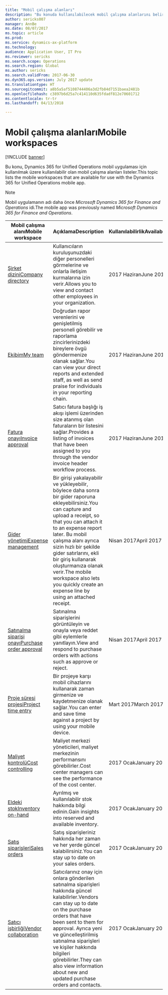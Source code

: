 ```yaml
---
title: "Mobil çalışma alanları"
description: "Bu konuda kullanılabilecek mobil çalışma alanlarını belirtilmektedir."
author: sericks007
manager: AnnBe
ms.date: 08/07/2017
ms.topic: article
ms.prod: 
ms.service: dynamics-ax-platform
ms.technology: 
audience: Application User, IT Pro
ms.reviewer: sericks
ms.search.scope: Operations
ms.search.region: Global
ms.author: sericks
ms.search.validFrom: 2017-06-30
ms.dyn365.ops.version: July 2017 update
ms.translationtype: HT
ms.sourcegitcommit: a8b5a5af5108744406a3d2fb84d7151baea2481b
ms.openlocfilehash: c3897b6d25a7c414110d635fdadf812e70601712
ms.contentlocale: tr-tr
ms.lasthandoff: 04/13/2018

---
```


# <a name="mobile-workspaces"></a><span data-ttu-id="93732-103">Mobil çalışma alanları</span><span class="sxs-lookup"><span data-stu-id="93732-103">Mobile workspaces</span></span>

[!INCLUDE [banner](../includes/banner.md)]

<span data-ttu-id="93732-104">Bu konu, Dynamics 365 for Unified Operations mobil uygulaması için kullanılmak üzere kullanılabilir olan mobil çalışma alanları listeler.</span><span class="sxs-lookup"><span data-stu-id="93732-104">This topic lists the mobile workspaces that are available for use with the Dynamics 365 for Unified Operations mobile app.</span></span>

> [!NOTE]
> <span data-ttu-id="93732-105">Mobil uygulamanın adı daha önce *Microsoft Dynamics 365 for Finance and Operations* idi.</span><span class="sxs-lookup"><span data-stu-id="93732-105">The mobile app was previously named *Microsoft Dynamics 365 for Finance and Operations*.</span></span>

| <span data-ttu-id="93732-106">Mobil çalışma alanı</span><span class="sxs-lookup"><span data-stu-id="93732-106">Mobile workspace</span></span>     | <span data-ttu-id="93732-107">Açıklama</span><span class="sxs-lookup"><span data-stu-id="93732-107">Description</span></span>   | <span data-ttu-id="93732-108">Kullanılabilirlik</span><span class="sxs-lookup"><span data-stu-id="93732-108">Availability</span></span>   |
|----------------------|---------------|--------------|
|[<span data-ttu-id="93732-109">Şirket dizini</span><span class="sxs-lookup"><span data-stu-id="93732-109">Company directory</span></span>](company-directory-mobile-workspace.md)| <span data-ttu-id="93732-110">Kullanıcıların kuruluşunuzdaki diğer personelleri görmelerine ve onlarla iletişim kurmalarına izin verir.</span><span class="sxs-lookup"><span data-stu-id="93732-110">Allows you to view and contact other employees in your organization.</span></span>| <span data-ttu-id="93732-111">2017 Haziran</span><span class="sxs-lookup"><span data-stu-id="93732-111">June 2017</span></span> |    
|[<span data-ttu-id="93732-112">Ekibim</span><span class="sxs-lookup"><span data-stu-id="93732-112">My team</span></span>](manager-self-service-mobile-workspace.md)| <span data-ttu-id="93732-113">Doğrudan rapor verenlerini ve genişletilmiş personeli görebilir ve raporlama zincirlerinizdeki bireylere övgü göndermenize olanak sağlar.</span><span class="sxs-lookup"><span data-stu-id="93732-113">You can view your direct reports and extended staff, as well as send praise for individuals in your reporting chain.</span></span>|<span data-ttu-id="93732-114">2017 Haziran</span><span class="sxs-lookup"><span data-stu-id="93732-114">June 2017</span></span> |     
|[<span data-ttu-id="93732-115">Fatura onayı</span><span class="sxs-lookup"><span data-stu-id="93732-115">Invoice approval</span></span>](invoice-approval-mobile-workspace.md)| <span data-ttu-id="93732-116">Satıcı fatura başlığı iş akışı işlemi üzerinden size atanmış olan faturaların bir listesini sağlar.</span><span class="sxs-lookup"><span data-stu-id="93732-116">Provides a listing of invoices that have been assigned to you through the vendor invoice header workflow process.</span></span>| <span data-ttu-id="93732-117">2017 Haziran</span><span class="sxs-lookup"><span data-stu-id="93732-117">June 2017</span></span>   |
| [<span data-ttu-id="93732-118">Gider yönetimi</span><span class="sxs-lookup"><span data-stu-id="93732-118">Expense management</span></span>](../../financials/expense-management/expense-management-mobile-workspace.md) | <span data-ttu-id="93732-119">Bir girişi yakalayabilir ve yükleyebilir, böylece daha sonra bir gider raporuna ekleyebilirsiniz.</span><span class="sxs-lookup"><span data-stu-id="93732-119">You can capture and upload a receipt, so that you can attach it to an expense report later.</span></span> <span data-ttu-id="93732-120">Bu mobil çalışma alanı ayrıca sizin hızlı bir şekilde gider satırlarını, ekli bir giriş kullanarak oluşturmanıza olanak verir.</span><span class="sxs-lookup"><span data-stu-id="93732-120">The mobile workspace also lets you quickly create an expense line by using an attached receipt.</span></span> | <span data-ttu-id="93732-121">Nisan 2017</span><span class="sxs-lookup"><span data-stu-id="93732-121">April 2017</span></span> |
| [<span data-ttu-id="93732-122">Satınalma siparişi onayı</span><span class="sxs-lookup"><span data-stu-id="93732-122">Purchase order approval</span></span>](../../supply-chain/procurement/purchase-order-mobile-workspace.md) | <span data-ttu-id="93732-123">Satınalma siparişlerini görüntüleyin ve onayla veya reddet gibi eylemlerle yanıtlayın.</span><span class="sxs-lookup"><span data-stu-id="93732-123">View and respond to purchase orders with actions such as approve or reject.</span></span> | <span data-ttu-id="93732-124">Nisan 2017</span><span class="sxs-lookup"><span data-stu-id="93732-124">April 2017</span></span> |
| [<span data-ttu-id="93732-125">Proje süresi projesi</span><span class="sxs-lookup"><span data-stu-id="93732-125">Project time entry</span></span>](../../financials/project-management/project-time-entry-mobile-workspace.md) | <span data-ttu-id="93732-126">Bir projeye karşı mobil cihazlarını kullanarak zaman girmenize ve kaydetmenize olanak sağlar.</span><span class="sxs-lookup"><span data-stu-id="93732-126">You can enter and save time against a project by using your mobile device.</span></span> | <span data-ttu-id="93732-127">Mart 2017</span><span class="sxs-lookup"><span data-stu-id="93732-127">March 2017</span></span> |
| [<span data-ttu-id="93732-128">Maliyet kontrolü</span><span class="sxs-lookup"><span data-stu-id="93732-128">Cost controlling</span></span>](../../financials/cost-accounting/cost-controlling-mobile-workspace.md)     | <span data-ttu-id="93732-129">Maliyet merkezi yöneticileri, maliyet merkezinin performansını görebilirler.</span><span class="sxs-lookup"><span data-stu-id="93732-129">Cost center managers can see the performance of the cost center.</span></span>                                                                                               |  <span data-ttu-id="93732-130">2017 Ocak</span><span class="sxs-lookup"><span data-stu-id="93732-130">January 2017</span></span>        |
| [<span data-ttu-id="93732-131">Eldeki stok</span><span class="sxs-lookup"><span data-stu-id="93732-131">Inventory on-hand</span></span>](../../supply-chain/inventory/inventory-on-hand-mobile-workspace.md)    | <span data-ttu-id="93732-132">Ayrılmış ve kullanılabilir stok hakkında bilgi edinin.</span><span class="sxs-lookup"><span data-stu-id="93732-132">Gain insights into reserved and available inventory.</span></span>                                                                                                    |   <span data-ttu-id="93732-133">2017 Ocak</span><span class="sxs-lookup"><span data-stu-id="93732-133">January 2017</span></span>       |
| [<span data-ttu-id="93732-134">Satış siparişleri</span><span class="sxs-lookup"><span data-stu-id="93732-134">Sales orders</span></span>](../../supply-chain/sales-marketing/sales-orders-mobile-workspace.md)         | <span data-ttu-id="93732-135">Satış siparişleriniz hakkında her zaman ve her yerde güncel kalabilirsiniz.</span><span class="sxs-lookup"><span data-stu-id="93732-135">You can stay up to date on your sales orders.</span></span>                                                                                                                          |  <span data-ttu-id="93732-136">2017 Ocak</span><span class="sxs-lookup"><span data-stu-id="93732-136">January 2017</span></span>                  |
| [<span data-ttu-id="93732-137">Satıcı işbirliği</span><span class="sxs-lookup"><span data-stu-id="93732-137">Vendor collaboration</span></span>](../../supply-chain/procurement/vendor-collaboration-mobile-workspace.md) | <span data-ttu-id="93732-138">Satıcılarınız onay için onlara gönderilen satınalma siparişleri hakkında güncel kalabilirler.</span><span class="sxs-lookup"><span data-stu-id="93732-138">Vendors can stay up to date on the purchase orders that have been sent to them for approval.</span></span> <span data-ttu-id="93732-139">Ayrıca yeni ve güncelleştirilmiş satınalma siparişleri ve kişiler hakkında bilgileri görebilirler.</span><span class="sxs-lookup"><span data-stu-id="93732-139">They can also view information about new and updated purchase orders and contacts.</span></span> |<span data-ttu-id="93732-140">2017 Ocak</span><span class="sxs-lookup"><span data-stu-id="93732-140">January 2017</span></span>    |


